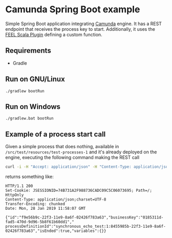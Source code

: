 # Camunda Spring Boot example
Simple Spring Boot application integrating [Camunda](https://camunda.com/) engine.
It has a REST endpoint that receives the process key to start. Additionally, it uses the [FEEL Scala Plugin](https://github.com/camunda/feel-scala) defining a custom function.

## Requirements
* Gradle

## Run on GNU/Linux
```
./gradlew bootRun
```
## Run on Windows
```
./gradlew.bat bootRun
```

## Example of a process start call
Given a simple process that does nothing, available in `/src/test/resources/test-processes-1` and it's already deployed on the engine,
executing the following command making the REST call
```bash
curl -i -H "Accept: application/json" -H "Content-Type: application/json" -X POST http://localhost:8080/start/synchronous_echo_test -d '{}'
```
returns something like:
```
HTTP/1.1 200
Set-Cookie: JSESSIONID=74B731A2F988736CADC09C5C06073695; Path=/; HttpOnly
Content-Type: application/json;charset=UTF-8
Transfer-Encoding: chunked
Date: Mon, 28 Jan 2019 11:58:07 GMT

{"id":"f9e56b9c-22f3-11e9-8a6f-02426f783a63","businessKey":"0185311d-fad5-470d-9d96-5b8f61b60dd1","
processDefinitionId":"synchronous_echo_test:1:8455985b-22f3-11e9-8a6f-02426f783a63","isEnded":true,"variables":{}}
```